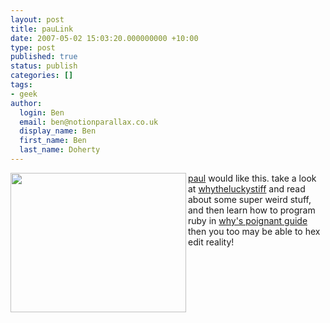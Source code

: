 ```yaml
---
layout: post
title: pauLink
date: 2007-05-02 15:03:20.000000000 +10:00
type: post
published: true
status: publish
categories: []
tags:
- geek
author:
  login: Ben
  email: ben@notionparallax.co.uk
  display_name: Ben
  first_name: Ben
  last_name: Doherty
---
```

<p><img src="{{ site.baseurl }}/assets/why.net-clouds.mid.jpg" align="left" height="223" width="281" /><a href="http://wiki.uelceca.net/avamsccomputingdesign/published/Paul+coates" title="geez-ar">paul</a> would like this. take a look at <a href="http://whytheluckystiff.net/" title="why indeed theluckystiff">whytheluckystiff</a> and read about some super weird stuff, and then learn how to program ruby in <a href="http://poignantguide.net/ruby/" title="code so beautiful it'll make you cry">why's poignant guide</a> then you too may be able to hex edit reality!</p>

